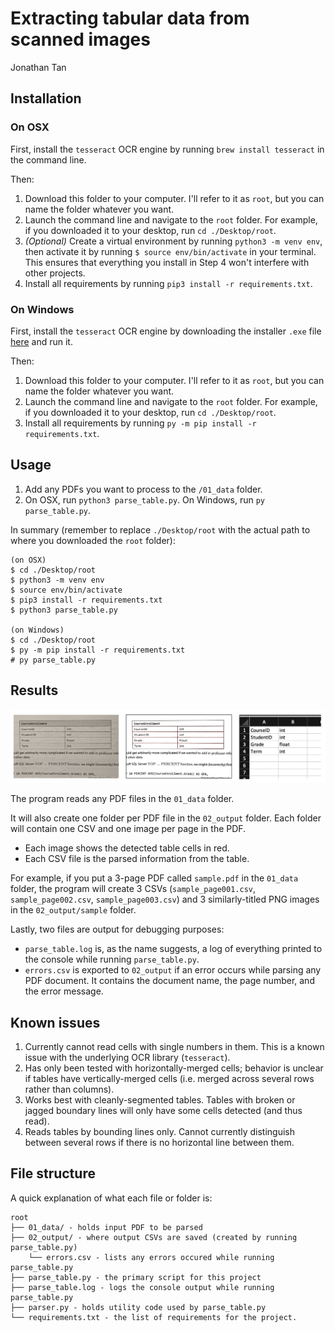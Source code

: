# Extracting tabular data from scanned images

Jonathan Tan

## Installation

### On OSX

First, install the `tesseract` OCR engine by running `brew install tesseract` in the command line.

Then:
1. Download this folder to your computer. I'll refer to it as `root`, but you can name the folder whatever you want.
2. Launch the command line and navigate to the `root` folder. For example, if you downloaded it to your desktop, run `cd ./Desktop/root`.
3. _(Optional)_ Create a virtual environment by running `python3 -m venv env`, then activate it by running `$ source env/bin/activate` in your terminal. This ensures that everything you install in Step 4 won't interfere with other projects.
4. Install all requirements by running `pip3 install -r requirements.txt`.

### On Windows

First, install the `tesseract` OCR engine by downloading the installer `.exe` file [here](https://github.com/UB-Mannheim/tesseract/wiki) and run it.

Then:
1. Download this folder to your computer. I'll refer to it as `root`, but you can name the folder whatever you want.
2. Launch the command line and navigate to the `root` folder. For example, if you downloaded it to your desktop, run `cd ./Desktop/root`.
3. Install all requirements by running `py -m pip install -r requirements.txt`.

## Usage

1. Add any PDFs you want to process to the `/01_data` folder.
2. On OSX, run `python3 parse_table.py`. On Windows, run `py parse_table.py`.

In summary (remember to replace `./Desktop/root` with the actual path to where you downloaded the `root` folder):

```
(on OSX)
$ cd ./Desktop/root
$ python3 -m venv env
$ source env/bin/activate
$ pip3 install -r requirements.txt
$ python3 parse_table.py

(on Windows)
$ cd ./Desktop/root
$ py -m pip install -r requirements.txt
# py parse_table.py
```

## Results

![From left to right: input PDF with table, preprocessed image with detected boxes highlighted in red, output CSV with detected text](example.png)

The program reads any PDF files in the `01_data` folder.

It will also create one folder per PDF file in the `02_output` folder. Each folder will contain one CSV and one image per page in the PDF.
- Each image shows the detected table cells in red.
- Each CSV file is the parsed information from the table.

For example, if you put a 3-page PDF called `sample.pdf` in the `01_data` folder, the program will create 3 CSVs (`sample_page001.csv`, `sample_page002.csv`, `sample_page003.csv`) and 3 similarly-titled PNG images in the `02_output/sample` folder.

Lastly, two files are output for debugging purposes:
- `parse_table.log` is, as the name suggests, a log of everything printed to the console while running `parse_table.py`.
- `errors.csv` is exported to `02_output` if an error occurs while parsing any PDF document. It contains the document name, the page number, and the error message.


## Known issues

1. Currently cannot read cells with single numbers in them. This is a known issue with the underlying OCR library (`tesseract`).
2. Has only been tested with horizontally-merged cells; behavior is unclear if tables have vertically-merged cells (i.e. merged across several rows rather than columns).
3. Works best with cleanly-segmented tables. Tables with broken or jagged boundary lines will only have some cells detected (and thus read).
4. Reads tables by bounding lines only. Cannot currently distinguish between several rows if there is no horizontal line between them.


## File structure

A quick explanation of what each file or folder is:

```
root
├── 01_data/ - holds input PDF to be parsed
├── 02_output/ - where output CSVs are saved (created by running parse_table.py)
    └── errors.csv - lists any errors occured while running parse_table.py
├── parse_table.py - the primary script for this project
├── parse_table.log - logs the console output while running parse_table.py
├── parser.py - holds utility code used by parse_table.py
└── requirements.txt - the list of requirements for the project.
```
